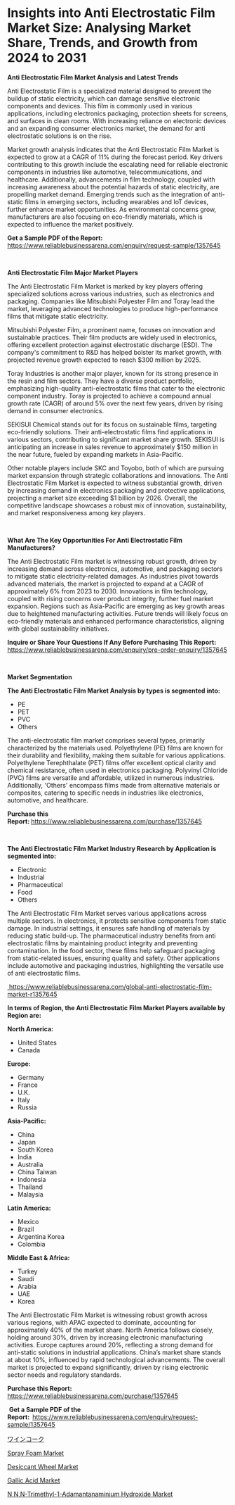 <p><h1>Insights into Anti Electrostatic Film Market Size: Analysing Market Share, Trends, and Growth from 2024 to 2031</h1></p><p><strong>Anti Electrostatic Film Market Analysis and Latest Trends</strong></p>
<p><p>Anti Electrostatic Film is a specialized material designed to prevent the buildup of static electricity, which can damage sensitive electronic components and devices. This film is commonly used in various applications, including electronics packaging, protection sheets for screens, and surfaces in clean rooms. With increasing reliance on electronic devices and an expanding consumer electronics market, the demand for anti electrostatic solutions is on the rise.</p><p>Market growth analysis indicates that the Anti Electrostatic Film Market is expected to grow at a CAGR of 11% during the forecast period. Key drivers contributing to this growth include the escalating need for reliable electronic components in industries like automotive, telecommunications, and healthcare. Additionally, advancements in film technology, coupled with increasing awareness about the potential hazards of static electricity, are propelling market demand. Emerging trends such as the integration of anti-static films in emerging sectors, including wearables and IoT devices, further enhance market opportunities. As environmental concerns grow, manufacturers are also focusing on eco-friendly materials, which is expected to influence the market positively.</p></p>
<p><strong>Get a Sample PDF of the Report:&nbsp;</strong> <a href="https://www.reliablebusinessarena.com/enquiry/request-sample/1357645">https://www.reliablebusinessarena.com/enquiry/request-sample/1357645</a></p>
<p>&nbsp;</p>
<p><strong>Anti Electrostatic Film Major Market Players</strong></p>
<p><p>The Anti Electrostatic Film Market is marked by key players offering specialized solutions across various industries, such as electronics and packaging. Companies like Mitsubishi Polyester Film and Toray lead the market, leveraging advanced technologies to produce high-performance films that mitigate static electricity.</p><p>Mitsubishi Polyester Film, a prominent name, focuses on innovation and sustainable practices. Their film products are widely used in electronics, offering excellent protection against electrostatic discharge (ESD). The company's commitment to R&D has helped bolster its market growth, with projected revenue growth expected to reach $300 million by 2025.</p><p>Toray Industries is another major player, known for its strong presence in the resin and film sectors. They have a diverse product portfolio, emphasizing high-quality anti-electrostatic films that cater to the electronic component industry. Toray is projected to achieve a compound annual growth rate (CAGR) of around 5% over the next few years, driven by rising demand in consumer electronics.</p><p>SEKISUI Chemical stands out for its focus on sustainable films, targeting eco-friendly solutions. Their anti-electrostatic films find applications in various sectors, contributing to significant market share growth. SEKISUI is anticipating an increase in sales revenue to approximately $150 million in the near future, fueled by expanding markets in Asia-Pacific.</p><p>Other notable players include SKC and Toyobo, both of which are pursuing market expansion through strategic collaborations and innovations. The Anti Electrostatic Film Market is expected to witness substantial growth, driven by increasing demand in electronics packaging and protective applications, projecting a market size exceeding $1 billion by 2026. Overall, the competitive landscape showcases a robust mix of innovation, sustainability, and market responsiveness among key players.</p></p>
<p>&nbsp;</p>
<p><strong>What Are The Key Opportunities For Anti Electrostatic Film Manufacturers?</strong></p>
<p><p>The Anti Electrostatic Film market is witnessing robust growth, driven by increasing demand across electronics, automotive, and packaging sectors to mitigate static electricity-related damages. As industries pivot towards advanced materials, the market is projected to expand at a CAGR of approximately 6% from 2023 to 2030. Innovations in film technology, coupled with rising concerns over product integrity, further fuel market expansion. Regions such as Asia-Pacific are emerging as key growth areas due to heightened manufacturing activities. Future trends will likely focus on eco-friendly materials and enhanced performance characteristics, aligning with global sustainability initiatives.</p></p>
<p><strong>Inquire or Share Your Questions If Any Before Purchasing This Report:</strong> <a href="https://www.reliablebusinessarena.com/enquiry/pre-order-enquiry/1357645">https://www.reliablebusinessarena.com/enquiry/pre-order-enquiry/1357645</a></p>
<p>&nbsp;</p>
<p><strong>Market Segmentation</strong></p>
<p><strong>The Anti Electrostatic Film Market Analysis by types is segmented into:</strong></p>
<p><ul><li>PE</li><li>PET</li><li>PVC</li><li>Others</li></ul></p>
<p><p>The anti-electrostatic film market comprises several types, primarily characterized by the materials used. Polyethylene (PE) films are known for their durability and flexibility, making them suitable for various applications. Polyethylene Terephthalate (PET) films offer excellent optical clarity and chemical resistance, often used in electronics packaging. Polyvinyl Chloride (PVC) films are versatile and affordable, utilized in numerous industries. Additionally, 'Others' encompass films made from alternative materials or composites, catering to specific needs in industries like electronics, automotive, and healthcare.</p></p>
<p><strong>Purchase this Report:&nbsp;</strong><a href="https://www.reliablebusinessarena.com/purchase/1357645">https://www.reliablebusinessarena.com/purchase/1357645</a></p>
<p>&nbsp;</p>
<p><strong>The Anti Electrostatic Film Market Industry Research by Application is segmented into:</strong></p>
<p><ul><li>Electronic</li><li>Industrial</li><li>Pharmaceutical</li><li>Food</li><li>Others</li></ul></p>
<p><p>The Anti Electrostatic Film Market serves various applications across multiple sectors. In electronics, it protects sensitive components from static damage. In industrial settings, it ensures safe handling of materials by reducing static build-up. The pharmaceutical industry benefits from anti electrostatic films by maintaining product integrity and preventing contamination. In the food sector, these films help safeguard packaging from static-related issues, ensuring quality and safety. Other applications include automotive and packaging industries, highlighting the versatile use of anti electrostatic films.</p></p>
<p><a href="https://www.reliablebusinessarena.com/global-anti-electrostatic-film-market-r1357645">&nbsp;https://www.reliablebusinessarena.com/global-anti-electrostatic-film-market-r1357645</a></p>
<p><strong>In terms of Region, the Anti Electrostatic Film Market Players available by Region are:</strong></p>
<p>
    <p> <strong> North America: </strong>
        <ul>
            <li>United States</li>
            <li>Canada</li>
        </ul>
        </p> 
    <p> <strong> Europe: </strong>
        <ul>
            <li>Germany</li>
            <li>France</li>
            <li>U.K.</li>
            <li>Italy</li>
            <li>Russia</li>
        </ul>
        </p> 
    <p> <strong> Asia-Pacific: </strong>
        <ul>
            <li>China</li>
            <li>Japan</li>
            <li>South Korea</li>
            <li>India</li>
            <li>Australia</li>
            <li>China Taiwan</li>
            <li>Indonesia</li>
            <li>Thailand</li>
            <li>Malaysia</li>
        </ul>
        </p> 
    <p> <strong> Latin America: </strong>
        <ul>
            <li>Mexico</li>
            <li>Brazil</li>
            <li>Argentina Korea</li>
            <li>Colombia</li>
        </ul>
        </p> 
    <p> <strong> Middle East & Africa: </strong>
        <ul>
            <li>Turkey</li>
            <li>Saudi</li>
            <li>Arabia</li>
            <li>UAE</li>
            <li>Korea</li>
        </ul>
    </p>
    </p>
<p><p>The Anti Electrostatic Film Market is witnessing robust growth across various regions, with APAC expected to dominate, accounting for approximately 40% of the market share. North America follows closely, holding around 30%, driven by increasing electronic manufacturing activities. Europe captures around 20%, reflecting a strong demand for anti-static solutions in industrial applications. China’s market share stands at about 10%, influenced by rapid technological advancements. The overall market is projected to expand significantly, driven by rising electronic sector needs and regulatory standards.</p></p>
<p><strong>Purchase this Report: </strong><a href="https://www.reliablebusinessarena.com/purchase/1357645">https://www.reliablebusinessarena.com/purchase/1357645</a></p>
<p>&nbsp;<strong>Get a Sample PDF of the Report:&nbsp;&nbsp;</strong><a href="https://www.reliablebusinessarena.com/enquiry/request-sample/1357645">https://www.reliablebusinessarena.com/enquiry/request-sample/1357645</a></p>
<p><strong></strong></p>
<p><p><a href="https://medium.com/@leigh4852023/wine-cork-market-%E3%81%AF-%E3%82%B3%E3%82%B9%E3%83%88%E7%AE%A1%E7%90%86%E3%81%A8%E5%8A%B9%E7%8E%87%E5%90%91%E4%B8%8A%E3%82%92%E5%84%AA%E5%85%88%E3%81%97%E3%81%BE%E3%81%99-%E3%81%95%E3%82%89%E3%81%AB-%E5%A0%B1%E5%91%8A%E6%9B%B8%E3%81%AF%E5%B8%82%E5%A0%B4%E3%81%AE%E9%9C%80%E8%A6%81%E9%9D%A2%E3%81%A8%E4%BE%9B%E7%B5%A6%E9%9D%A2%E3%81%AE%E4%B8%A1%E6%96%B9%E3%82%92%E3%82%AB%E3%83%90%E3%83%BC%E3%81%97%E3%81%A6%E3%81%84%E3%81%BE%E3%81%99-wine-cork-%E5%B8%82%E5%A0%B4%E3%81%AF-2024-%E3%81%8B%E3%82%89-9-8-181f7e1e3ee9">ワインコーク</a></p><p><a href="https://www.linkedin.com/pulse/insights-spray-foam-market-share-competitive-landscape-period-afsvc?trackingId=m7fMD9awTc6nbOeZ0t9Qgw%3D%3D">Spray Foam Market</a></p><p><a href="https://issuu.com/reportprime-2/docs/desiccant-wheel-market-size-2030.pp_e0a8bc1814602c">Desiccant Wheel Market</a></p><p><a href="https://issuu.com/reportprime-2/docs/gallic-acid-market-size-2030.pptx_25b82fc9f8cf83">Gallic Acid Market</a></p><p><a href="https://github.com/julyju69/Market-Research-Report-List-5/blob/main/nnn-trimethyl-1-adamantanaminium-hydroxide-market.md">N,N,N-Trimethyl-1-Adamantanaminium Hydroxide Market</a></p></p>